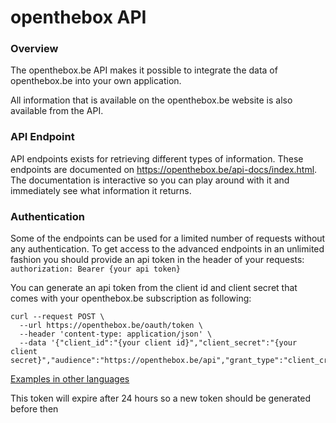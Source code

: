 # openthebox API

### Overview

The openthebox.be API makes it possible to integrate the data of openthebox.be into your own application. 

All information that is available on the openthebox.be website is also available from the API.

### API Endpoint

API endpoints exists for retrieving different types of information. These endpoints are documented on https://openthebox.be/api-docs/index.html. The documentation is interactive so you can play around with it and immediately see what information it returns.

### Authentication

Some of the endpoints can be used for a limited number of requests without any authentication. To get access to the advanced endpoints in an unlimited fashion you should provide an api token in the header of your requests:
```authorization: Bearer {your api token}``` 

You can generate an api token from the client id and client secret that comes with your openthebox.be subscription as following:

```curl
curl --request POST \
  --url https://openthebox.be/oauth/token \
  --header 'content-type: application/json' \
  --data '{"client_id":"{your client id}","client_secret":"{your client secret}","audience":"https://openthebox.be/api","grant_type":"client_credentials"}'
```

[Examples in other languages](https://auth0.com/docs/api/management/v2/get-access-tokens-for-production)

This token will expire after 24 hours so a new token should be generated before then  

